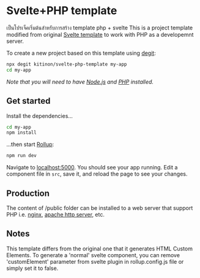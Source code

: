 
# Svelte+PHP template
เป็นโปรเจ็คเริ่มต้นสำหรับการสร้าง template php + svelte
This is a project template modified from original [Svelte template](https://github.com/sveltejs/template) to work with PHP as a developemnt server.

To create a new project based on this template using [degit](https://github.com/Rich-Harris/degit):

```bash
npx degit kitinon/svelte-php-template my-app
cd my-app
```

*Note that you will need to have [Node.js](https://nodejs.org) and [PHP](https://php.net) installed.*


## Get started

Install the dependencies...

```bash
cd my-app
npm install
```

...then start [Rollup](https://rollupjs.org):

```bash
npm run dev
```

Navigate to [localhost:5000](http://localhost:5000). You should see your app running. Edit a component file in `src`, save it, and reload the page to see your changes.


## Production

The content of /public folder can be installed to a web server that support PHP i.e. [nginx](https://nginx.org/), [apache http server](https://httpd.apache.org/), etc.

## Notes
This template differs from the original one that it generates HTML Custom Elements.  To generate a 'normal' svelte component, you can remove 'customElement' parameter from svelte plugin in rollup.config.js file or simply set it to false.
